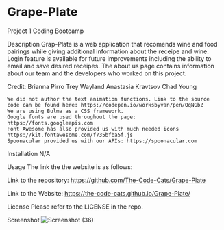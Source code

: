 # Grape-Plate

Project 1 Coding Bootcamp

Description
Grap-Plate is a web application that recomends wine and food pairings while giving additional information about the receipe and wine. Login feature is available for future improvements including the ability to email and save desired receipes. The about us page contains information about our team and the developers who worked on this project.


Credit:
    Brianna Pirro
    Trey Wayland
    Anastasia Kravtsov
    Chad Young

    We did not author the text animation functions. Link to the source code can be found here: https://codepen.io/worksbyvan/pen/QqNGbZ
    We are using Bulma as a CSS framework.
    Google fonts are used throughout the page: https://fonts.googleapis.com
    Font Awesome has also provided us with much needed icons https://kit.fontawesome.com/f735bfba5f.js
    Spoonacular provided us with our APIs: https://spoonacular.com


Installation
N/A

Usage
The link the the website is as follows: 

Link to the repository: https://github.com/The-Code-Cats/Grape-Plate

Link to the Website: https://the-code-cats.github.io/Grape-Plate/

License
Please refer to the LICENSE in the repo.


Screenshot
![Screenshot (36)](https://github.com/user-attachments/assets/8d83bf08-743e-4553-b4a3-c18b2ee5bb16)
